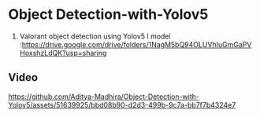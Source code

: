 # Object Detection-with-Yolov5


1) Valorant object detection using Yolov5 l model :https://drive.google.com/drive/folders/1NagM5bQ94OLUVhIuGmGaPVHoxshzLdQK?usp=sharing


## Video




https://github.com/Aditya-Madhira/Object-Detection-with-Yolov5/assets/51639925/bbd08b90-d2d3-499b-9c7a-bb7f7b4324e7




